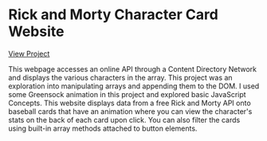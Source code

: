 # Rick and Morty Character Card Website

[View Project](https://frosty-noyce-137b36.netlify.app)


This webpage accesses an online API through a Content Directory Network and displays the various characters in the array. This project was an exploration into manipulating arrays and appending them to the DOM. I used some Greensock animation in this project and explored basic JavaScript Concepts. This website displays data from a free Rick and Morty API onto baseball cards that have an animation where you can view the character's stats on the back of each card upon click. You can also filter the cards using built-in array methods attached to button elements.



